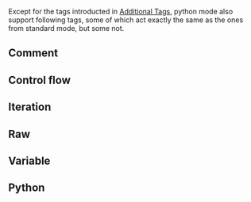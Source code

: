 
Except for the tags introducted in [Additional Tags](../additional-tags), python mode also support following tags, some of which act exactly the same as the ones from standard mode, but some not.

## Comment

## Control flow

## Iteration

## Raw

## Variable

## Python
